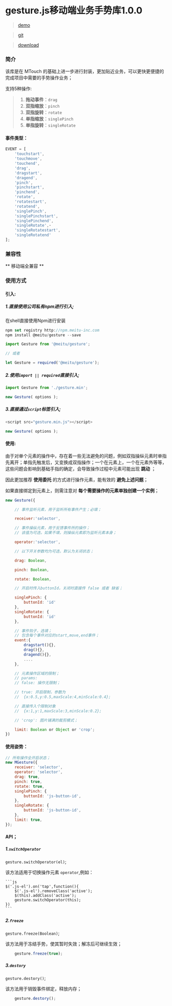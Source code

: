 # gesture.js移动端业务手势库1.0.0

> [demo](http://f2er.meitu.com/gxd/meitu-gesture/example/index.html)

> [git](https://gitlab.meitu.com/npm/meitu-gesture)

> [download](http://f2er.meitu.com/gxd/meitu-gesture/dist/gesture.min.js)

### 简介

该库是在 MTouch 的基础上进一步进行封装，更加贴近业务，可以更快更便捷的完成项目中需要的手势操作业务；

支持5种操作:

> 1. **拖动事件**：`drag`
> 2. **双指缩放**：`pinch`
> 3. **双指旋转**：`rotate`
> 4. **单指缩放**：`singlePinch`
> 5. **单指旋转**：`singleRotate`

#### 事件类型：

```js
EVENT = [
    'touchstart',
    'touchmove',
    'touchend',
    'drag',
    'dragstart',
    'dragend',
    'pinch',
    'pinchstart',
    'pinchend',
    'rotate',
    'rotatestart',
    'rotatend',
    'singlePinch',
    'singlePinchstart',
    'singlePinchend',
    'singleRotate',·
    'singleRotatestart',
    'singleRotatend'
];
```

### 兼容性

** 移动端全兼容 **

### 使用方式

#### 引入:

##### 1.直接使用公司私有npm进行引入;

在shell直接使用Npm进行安装

```js
npm set registry http://npm.meitu-inc.com
npm install @meitu/gesture --save

```

```js
import Gesture from '@meitu/gesture';

// 或者

let Gesture = required('@meitu/gesture');
```


##### 2.使用`import || required`直接引入;

```js
import Gesture from './gesture.min';

new Gesture( options );

```

##### 3.直接通过`script`标签引入;

```js
<script src="gesture.min.js"></script>

new Gesture( options );
```

#### 使用:

由于对单个元素的操作中，存在着一些无法避免的问题，例如双指操纵元素时单指先离开；单指先触发后，又变换成双指操作；一个在元素上，一个在元素外等等，这些问题会影响到基础手指的确定，会导致操作过程中元素可能出现 **跳动** ；

因此更加推荐 **使用委托** 的方式进行操作元素，能有效的 **避免上述问题**；

如果直接绑定到元素上，则需注意对 **每个需要操作的元素单独创建一个实例**；

```js
new Gesture({

    // 事件监听元素，用于监听所有事件产生；必填；

    receiver:'selector',

    // 事件操纵元素，用于反馈事件所的操作；
    // 该值为可选，如果不填，则操纵元素即为监听元素本身；

    operator:'selector',  

    // 以下开关参数均为可选，默认为关闭状态；

    drag: Boolean,

    pinch: Boolean,

    rotate: Boolean,

    // 开启时传入buttonId，关闭时直接传 false 或者 缺省；

    singlePinch: {
        buttonId: 'id'
    },
    singleRotate: {
        buttonId: 'id'
    },

    // 事件钩子，选填；
    // 包含每个事件对应的start,move,end事件；
    event:{
        dragstart(){},
        drag(){},
        dragend(){},
        ....
    },

    // 元素操作区域的限制；
    // params:
    // false: 操作无限制；

    // true: 开启限制，参数为
    //  {x:0.5,y:0.5,maxScale:4,minScale:0.4};

    // 直接传入个限制对象
    //  {x:1,y:1,maxScale:3,minScale:0.2};

    // 'crop': 图片铺满的裁剪模式；

    limit: Boolean or Object or 'crop';
})
```

#### 使用姿势：

```js
// 所有操作全开启状态；
new MGesture({
    receiver: 'selector',
    operator: 'selector',
    drag: true,
    pinch: true,
    rotate: true,
    singlePinch: {
        buttonId: 'js-button-id',
    },
    singleRotate: {
        buttonId: 'js-button-id',
    },
    limit: true,
});
```


#### API；

##### 1.`switchOperator`

`gesture.switchOperator(el)`;

该方法适用于切换操作元素 `operator`,例如：

    ```js
    $('.js-el').on('tap',function(){
        $('.js-el').removeClass('active');
        $(this).addClass('active');
        gesture.switchOperator(this);
    })
    ```

##### 2.`freeze`

`gesture.freeze(Boolean)`;

该方法用于冻结手势，使其暂时失效；解冻后可继续生效；

```js
    gesture.freeze(true);
```

##### 3.`destory`

`gesture.destory()`;

该方法用于销毁事件绑定，释放内存；

```js
    gesture.destory();
```
